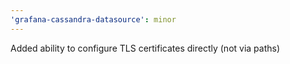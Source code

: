 ```yaml
---
'grafana-cassandra-datasource': minor
---
```


Added ability to configure TLS certificates directly (not via paths)
